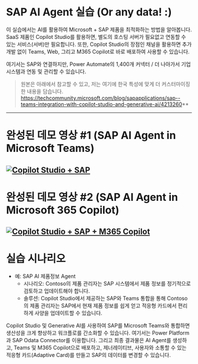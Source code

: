 SAP AI Agent 실습 (Or any data! :)
============
이 실습에서는 AI를 활용하여 Microsoft + SAP 제품을 최적화하는 방법을 알아봅니다. 
SaaS 제품인 Copilot Studio를 활용하면, 별도의 호스팅 서버가 필요없고 연동할 수 있는 서비스(서버)만 필요합니다.
또한, Copilot Studio의 장점인 채널을 활용하면 추가 개발 없이 Teams, Web, 그리고 M365 Copilot로 바로 배포하여 사용할 수 있습니다.

여기서는 SAP와 연결하지만, Power Automate의 1,400개 커넥터 / 더 나아가서 기업 시스템과 연동 및 관리할 수 있습니다.


>원본은 아래에서 참고할 수 있고, 저는 여기에 한국 특성에 맞게 더 커스터마이징 한 내용을 담습니다.
https://techcommunity.microsoft.com/blog/sapapplications/sap--teams-integration-with-copilot-studio-and-generative-ai/4213260**
----

완성된 데모 영상 #1 (SAP AI Agent in Microsoft Teams)
===
[![Copilot Studio + SAP](https://img.youtube.com/vi/HkWA80HQHx4/maxresdefault.jpg)](https://youtu.be/HkWA80HQHx4)
----

완성된 데모 영상 #2 (SAP AI Agent in Microsoft 365 Copilot)
== 
[![Copilot Studio + SAP + M365 Copilot](https://img.youtube.com/vi/I3fVuDAATdk/maxresdefault.jpg)](https://youtu.be/I3fVuDAATdk)
----

실습 시나리오
== 

- 예: SAP AI 제품정보 Agent
  - 시나리오: Contoso의 제품 관리자는 SAP 시스템에서 제품 정보를 정기적으로 검토하고 업데이트해야 합니다.
  - 솔루션: Copilot Studio에서 제공하는 SAP와 Teams 통합을 통해 Contoso의 제품 관리자는 SAP에서 현재 제품 정보를 쉽게 얻고 적응형 카드에서 편리하게 사양을 업데이트할 수 있습니다.
    
Copilot Studio 및 Generative AI를 사용하여 SAP를 Microsoft Teams와 통합하면 생산성을 크게 향상하고 워크플로를 간소화할 수 있습니다. 여기서는 Power Platform과 SAP Odata Connector를 이용합니다.
그리고 최종 결과물은 AI Agent를 생성하고, Teams 및 M365 Copilot으로 배포하고, 제너레이티브, 사용자와 소통할 수 있는 적응형 카드(Adaptive Card)를 만들고 SAP의 데이터를 변경할 수 있습니다. 
